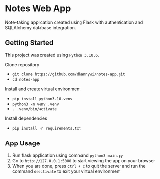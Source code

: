# Notes Web App

Note-taking application created using Flask with authentication and SQLAlchemy database integration.

## Getting Started

This project was created using `Python 3.10.6`.

Clone repository

- `git clone https://github.com/dhannywi/notes-app.git`
- `cd notes-app`

Install and create virtual environment

- `pip install python3.10-venv`
- `python3 -m venv .venv`
- `. .venv/bin/activate`

Install dependencies

- `pip install -r requirements.txt`

## App Usage

1. Run flask application using command `python3 main.py`
2. Go to `http://127.0.0.1:5000` to start viewing the app on your browser
3. When you are done, press `ctrl + c` to quit the server and run the command `deactivate` to exit your virtual environment
